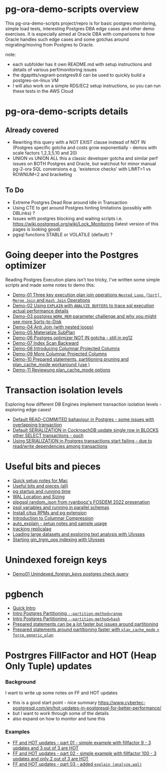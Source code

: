 # pg-ora-demo-scripts overview

This pg-ora-demo-scripts project/repro is for basic postgres monitoring, simple load tests, interesting Postgres DBA edge cases and other demo exercises. It is especially aimed at Oracle DBA with comparisons to how Oracle handles such edge cases and some gotchas around migrating/moving from Postgres to Oracle.

note:
* each subfolder has it own README.md with setup instructions and details of various perf/monitoring issues
* the dgapitts/vagrant-postgres9.6 can be used to quickly build a postgres-on-linux VM 
* I will also work on a simple RDS/EC2 setup instructions, so you can run these tests in the AWS Cloud 

# pg-ora-demo-scripts details

## Already covered
* Rewriting this query with a NOT EXIST clause instead of NOT IN (Postgres specific gotcha and costs grow exponentially - demos with scale factors 1,2,3,5,10 and 20)
* UNION vs UNION ALL this a classic developer gotcha and similar perf issues on BOTH Postgres and Oracle, but watchout for minor manual pg-2-ora SQL conversions e.g. 'existence checks' with LIMIT=1 vs ROWNUM<2 and bracketing

## To Do
* Extreme Postgres Dead Row around Idle in Transaction
* Using CTE to get around Postgres hinting limitations (possibly with DBLinks) ?
* Issues with postgres blocking and waiting scripts i.e. https://wiki.postgresql.org/wiki/Lock_Monitoring (latest version of this pages is looking good)
* pgsql functions STABLE or VOLATILE (default) ?

# Going deeper into the Postgres optimizer

Reading Postgres Execution plans isn't too tricky, I've written some simple scripts and made some notes to demo this:

* [Demo-01 Three key execution plan join operations `Nested Loop`, `[Sort] Merge Join` and `Hash Join` Operations](docs/Demo1_NestedLoop_MergeJoin_HashJoin.md)
* [Demo-02 Using `EXPLAIN` with `ANALYZE BUFFERS` to trace sql execution actual performance details](docs/Demo02_with_ANALYZE-BUFFERS.md)
* [Demo-03 postgres `WORK_MEM` parameter challenge and why you might see more Sorts-to-Disk](docs/Demo-03_work_mem_and_Sorts-to-Disk.md)
* [Demo-04 Anti Join (with nested loops)](docs/Demo-04-AntiJoin.md)
* [Demo-05 Materialize SubPlan](docs/Demo05-Materialize-SubPlan.md)
* [Demo-06 Postgres optimizer NOT IN gotcha - still in pg12](docs/Demo-06-Postgres-optimizer-NOT-IN-gotcha.md)
* [Demo-07 Index Scan Backward](docs/Demo07-Index-Scan-Backward.md)
* [Demo-08 Introducing Columnar Projected Columns](docs/Demo08-Columnar-Projected-Columns.md)
* [Demo-09 More Columnar Projected Columns](docs/Demo09-More-Columnar-Projected-Columns.md)
* [Demo-10 Prepared statements, partitioning pruning and plan_cache_mode workaround (use )](docs/Demo10-prepared_statements-partitioning_pruning-and-plan_cache_mode.md)
* [Demo-11 Reviewung plan_cache_mode options](docs/Demo11-prepared_statements-partitioning_pruning-and-plan_cache_mode.md)

#  Transaction isolation levels

Exploring how different DB Engines implement transaction isolation levels - exploring edge cases!

* [Default READ-COMMITED bahaviour in Postgres - some issues with overlapping transaction](docs/Demo01-Default-READ-COMMITED-issues.md)
* [Default SERIALIZATION in CockroachDB update single row in BLOCKS other SELECT transactions - ouch](docs/Demo02-Default-SERIALIZATION-CRDB-issues.md)
* [Using SERIALIZATION in Postgres transactions start failing - due to read/write dependencies among transactions](docs/Demo03-Using-SERIALIZATION-in-Postgres.md)


# Useful bits and pieces

* [Quick setup notes for Mac](docs/Quick-setup-notes-for-Mac.md)
* [Useful bits and pieces (all)](docs/Useful-Queries.md)
* [pg startup and running time](docs/Useful-Queries.md#pg-startup-and-running-time)
* [WAL Location and Sizing](docs/Useful-Queries.md#wal-location-and-sizing)
* [plpgsql random_json from ryanbooz's FOSDEM 2022 presenation](docs/FOSDEM_2022_random_json.md)
* [psql variables and running in parallel schemas](docs/psql-variables-and-parallel-schemas.md)
* [Install citus RPMs and pg extension](docs/install-citus-RPMs-and-pg-extension.md)
* [Introduction to Columnar Compression](docs/intro-columnar-compression.md)
* [auto_explain - setup notes and sample usage](docs/intro-auto_explain-setup-notes-and-sample-usage.md)
* [tracking replicalag](docs/tracking_replicalag.md)
* [Loading large datasets and exploring text analysis with Ulysses](docs/loading-large-datasets-and-exploring-text-analysis.md)
* [Starting gin_trgm_ops indexing with Ulysses](docs/Starting-gin_trgm_ops-indexing.md)

# Unindexed foreign keys

* [Demo01 Unindexed_foreign_keys postgres check query](docs/Demo01-Unindexed_foreign_keys-postgres-check-query.md)


# pgbench

* [Quick Intro](docs/Quick-setup-notes-for-Mac.md)
* [Intro Postgres Partitioning `--partition-method=range`](docs/Intro-Postgres-Partitioning.md)
* [Intro Postgres Partitioning `--partition-method=hash`](docs/Intro-Postgres-Partitioning.md)
* [Prepared statements can be a lot faster but issues around partitioning](docs/pgbench-prepared-statements.md)
* [Prepared statements around partitioning faster with `plan_cache_mode` = `force_generic_plan`](docs/pgbench-prepared-statements-force_generic_plan.md)

# Postrgres FillFactor and HOT (Heap Only Tuple) updates
### Background 

I want to write up some notes on FF and HOT updates
* this is a good start point - nice summary https://www.cybertec-postgresql.com/en/hot-updates-in-postgresql-for-better-performance/
* but I want to work through some of the details
* also expand on how to monitor and tune this 

### Examples
* [FF and HOT updates - part 01 - simple example with fillfactor 9 - 3 updates and 3 out of 3 are HOT ](docs/FF-and-HOT-updates-part-01.md)
* [FF and HOT updates - part 02 - simple example with fillfactor 100 - 3 updates and only 2 out of 3 are HOT](docs/FF-and-HOT-updates-part-02.md)
* [FF and HOT updates - part 03  -  added `explain (analyze,wal)`](docs/FF-and-HOT-updates-part-03.md)

